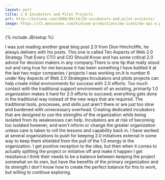 ```yaml
---
layout: post
title: 2 0 Incubators and Pilot Projects
url: http://kinlane.com/2008/09/14/20-incubators-and-pilot-projects/
image: https://s3.amazonaws.com/kinlane-productions/bw-icons/bw-api-a.png
---
```

{% include JB/setup %}
I was just reading another great blog post 2.0 from Dion Hinchcliffe, he always delivers with his posts.  This one is called Ten Aspects of Web 2.0 Strategy That Every CTO and CIO Should Know and has some critical 2.0 advice for decision makers in any company.There is one tip that really stood out and rang true for me because it has been something I have battled it at the last two major companies / projects I was working on.It is number 6 under Key Aspects of Web 2.0 Strategies:Incubators and pilots projects can help create initial environments for success with 2.0 efforts.  Too much contact with the traditional support environment of an existing, primarily 1.0 organization makes it hard for 2.0 efforts to succeed; everything gets done in the traditional way instead of the new ways that are required.  The traditional tools, processes, and skills just aren't there or are just too slow and burdened with unnecessary overhead.  Creating dedicated incubators that are designed to use the strengths of the organization while being isolated from its weaknesses can help.  Incubators are at risk of becoming too isolated however, and won't inform or change the greater organization unless care is taken to roll the lessons and capability back in. I have worked at several organizations to push for keeping 2.0 initiatives external in some way to keep them shielded from the pull of the 1.0 energy in the organization.  I get positive reception to the idea, but then when it comes to actually splitting the project or initiative off and make it happen I get resistance.I think their needs to be a balance between keeping the project somewhat on its own, but have the benefits of the primary organization and its strength.I don't know how to create the perfect balance for this to work, but willing to continue exploring.